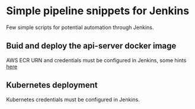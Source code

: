 # Simple pipeline snippets for Jenkins

Few simple scripts for potential automation through Jenkins.

## Buid and deploy the api-server docker image

AWS ECR URN and credentials must be configured in Jenkins, some hints [here](https://rtfm.co.ua/en/aws-create-an-elastic-container-registry-and-jenkins-deploy-job/)

## Kubernetes deployment

Kubernetes credentials must be configured in Jenkins.

